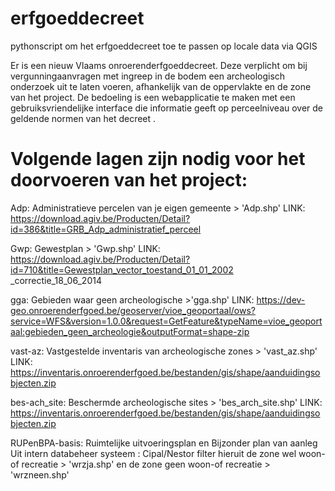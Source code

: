# erfgoeddecreet
pythonscript om het erfgoeddecreet toe te passen op locale data via QGIS

Er is een nieuw Vlaams onroerenderfgoeddecreet. Deze verplicht om bij vergunningaanvragen met ingreep in de bodem een archeologisch onderzoek uit te laten voeren, afhankelijk van de oppervlakte en de zone van het project. De bedoeling is een webapplicatie te maken met een gebruiksvriendelijke interface die informatie geeft op perceelniveau over de geldende normen van het decreet .

# Volgende lagen zijn nodig voor het doorvoeren van het project: 
Adp: Administratieve  percelen van je eigen gemeente > 'Adp.shp'
    LINK: https://download.agiv.be/Producten/Detail?id=386&title=GRB_Adp_administratief_perceel 

Gwp: Gewestplan > 'Gwp.shp'
    LINK: https://download.agiv.be/Producten/Detail?id=710&title=Gewestplan_vector_toestand_01_01_2002 _correctie_18_06_2014 

gga: Gebieden waar geen archeologische >'gga.shp' 
    LINK: https://dev-geo.onroerenderfgoed.be/geoserver/vioe_geoportaal/ows?service=WFS&version=1.0.0&request=GetFeature&typeName=vioe_geoportaal:gebieden_geen_archeologie&outputFormat=shape-zip 

vast-az: Vastgestelde inventaris van archeologische zones  > 'vast_az.shp'
    LINK: https://inventaris.onroerenderfgoed.be/bestanden/gis/shape/aanduidingsobjecten.zip 

bes-ach_site: Beschermde archeologische sites > 'bes_arch_site.shp'
    LINK: https://inventaris.onroerenderfgoed.be/bestanden/gis/shape/aanduidingsobjecten.zip  

RUPenBPA-basis: Ruimtelijke uitvoeringsplan en Bijzonder plan van aanleg 
    Uit intern databeheer systeem : Cipal/Nestor
    filter hieruit de zone wel woon-of recreatie > 'wrzja.shp' 
    en de zone geen woon-of recreatie > 'wrzneen.shp'
